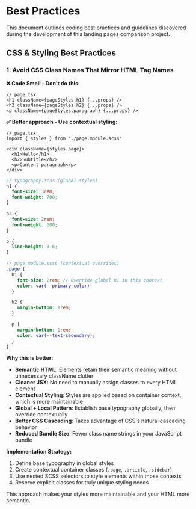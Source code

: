 # Best Practices

This document outlines coding best practices and guidelines discovered during the development of this landing pages comparison project.

## CSS & Styling Best Practices

### 1. Avoid CSS Class Names That Mirror HTML Tag Names

**❌ Code Smell - Don't do this:**

```tsx
// page.tsx
<h1 className={pageStyles.h1} {...props} />
<h2 className={pageStyles.h2} {...props} />
<p className={pageStyles.paragraph} {...props} />
```


**✅ Better approach - Use contextual styling:**

```tsx
// page.tsx
import { styles } from './page.module.scss'

<div className={styles.page}>
  <h1>Hello</h1>
  <h2>Subtitle</h2>
  <p>Content paragraph</p>
</div>
```

```scss
// typography.scss (global styles)
h1 {
  font-size: 3rem;
  font-weight: 700;
}

h2 {
  font-size: 2rem;
  font-weight: 600;
}

p {
  line-height: 1.6;
}
```

```scss
// page.module.scss (contextual overrides)
.page {
  h1 {
    font-size: 2rem; // Override global h1 in this context
    color: var(--primary-color);
  }

  h2 {
    margin-bottom: 1rem;
  }

  p {
    margin-bottom: 1rem;
    color: var(--text-secondary);
  }
}
```

**Why this is better:**

- **Semantic HTML**: Elements retain their semantic meaning without unnecessary className clutter
- **Cleaner JSX**: No need to manually assign classes to every HTML element
- **Contextual Styling**: Styles are applied based on container context, which is more maintainable
- **Global + Local Pattern**: Establish base typography globally, then override contextually
- **Better CSS Cascading**: Takes advantage of CSS's natural cascading behavior
- **Reduced Bundle Size**: Fewer class name strings in your JavaScript bundle

**Implementation Strategy:**

1. Define base typography in global styles
2. Create contextual container classes (`.page`, `.article`, `.sidebar`)
3. Use nested SCSS selectors to style elements within those contexts
4. Reserve explicit classes for truly unique styling needs

This approach makes your styles more maintainable and your HTML more semantic.
